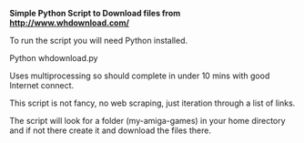 **Simple Python Script to Download files from http://www.whdownload.com/**

To run the script you will need Python installed.

Python whdownload.py

Uses multiprocessing so should complete in under 10 mins with good Internet connect.

This script is not fancy, no web scraping, just iteration through a list of links. 

The script will look for a folder (my-amiga-games) in your home directory and if not there create it and download the files there.


